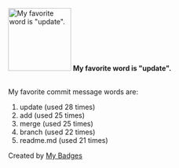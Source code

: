 <img src="https://my-badges.github.io/my-badges/favorite-word.png" alt="My favorite word is &quot;update&quot;." title="My favorite word is &quot;update&quot;." width="128">
<strong>My favorite word is &quot;update&quot;.</strong>
<br><br>

My favorite commit message words are:

1. update (used 28 times)
2. add (used 25 times)
3. merge (used 25 times)
4. branch (used 22 times)
5. readme.md (used 21 times)


Created by <a href="https://github.com/my-badges/my-badges">My Badges</a>